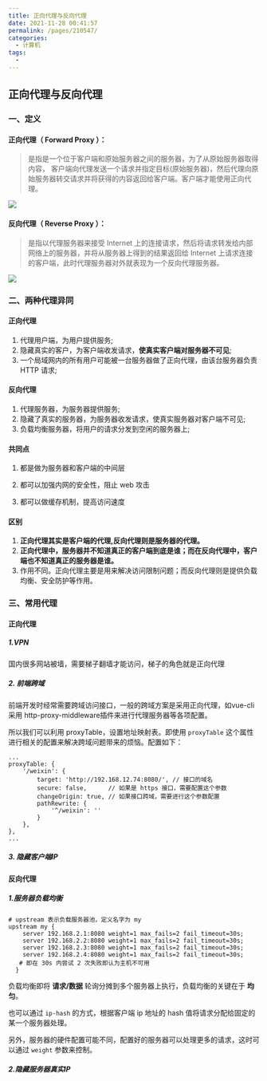 ```yaml
---
title: 正向代理与反向代理
date: 2021-11-28 00:41:57
permalink: /pages/210547/
categories:
  - 计算机
tags:
  - 
---
```


## 正向代理与反向代理

### 一、定义

#### 正向代理（ Forward Proxy ）：

> 是指是一个位于客户端和原始服务器之间的服务器，为了从原始服务器取得内容， 客户端向代理发送一个请求并指定目标(原始服务器)，然后代理向原始服务器转交请求并将获得的内容返回给客户端。客户端才能使用正向代理。

![](https://qiniu.espe.work/blog/20220210105818.png)

#### 反向代理（ Reverse Proxy ）：

> 是指以代理服务器来接受 Internet 上的连接请求，然后将请求转发给内部网络上的服务器，并将从服务器上得到的结果返回给 Internet 上请求连接的客户端，此时代理服务器对外就表现为一个反向代理服务器。

![](https://qiniu.espe.work/blog/20220210105901.png)





### 二、两种代理异同

#### 正向代理

1. 代理用户端，为用户提供服务;
2. 隐藏真实的客户，为客户端收发请求，**使真实客户端对服务器不可见**;
3. 一个局域网内的所有用户可能被一台服务器做了正向代理，由该台服务器负责 HTTP 请求;

#### 反向代理

1. 代理服务器，为服务器提供服务;
2. 隐藏了真实的服务器，为服务器收发请求，使真实服务器对客户端不可见;
3. 负载均衡服务器，将用户的请求分发到空闲的服务器上;

#### 共同点

1. 都是做为服务器和客户端的中间层

2. 都可以加强内网的安全性，阻止 web 攻击

3. 都可以做缓存机制，提高访问速度

   

#### 区别

1. **正向代理其实是客户端的代理,反向代理则是服务器的代理。**
2. **正向代理中，服务器并不知道真正的客户端到底是谁；而在反向代理中，客户端也不知道真正的服务器是谁。**
3. 作用不同。正向代理主要是用来解决访问限制问题；而反向代理则是提供负载均衡、安全防护等作用。




### 三、常用代理

#### 正向代理

##### 1.VPN

国内很多网站被墙，需要梯子翻墙才能访问，梯子的角色就是正向代理

##### 2. 前端跨域

前端开发时经常需要跨域访问接口，一般的跨域方案是采用正向代理，如vue-cli 采用 http-proxy-middleware插件来进行代理服务器等各项配置。

所以我们可以利用 proxyTable，设置地址映射表。即使用 `proxyTable` 这个属性进行相关的配置来解决跨域问题带来的烦恼。配置如下：

```
...
proxyTable: {
    '/weixin': {
        target: 'http://192.168.12.74:8080/', // 接口的域名
        secure: false,      // 如果是 https 接口，需要配置这个参数
        changeOrigin: true, // 如果接口跨域，需要进行这个参数配置
        pathRewrite: {
            '^/weixin': ''
        }
    },
},
...
```

##### 3. 隐藏客户端IP


#### 反向代理

##### 1.服务器负载均衡

```
# upstream 表示负载服务器池，定义名字为 my
upstream my {
    server 192.168.2.1:8080 weight=1 max_fails=2 fail_timeout=30s;
    server 192.168.2.2:8080 weight=1 max_fails=2 fail_timeout=30s;
    server 192.168.2.3:8080 weight=1 max_fails=2 fail_timeout=30s;
    server 192.168.2.4:8080 weight=1 max_fails=2 fail_timeout=30s;
   # 即在 30s 内尝试 2 次失败即认为主机不可用
  }
```

负载均衡即将 **请求/数据** 轮询分摊到多个服务器上执行，负载均衡的关键在于 **均匀**。

也可以通过 `ip-hash` 的方式，根据客户端 ip 地址的 hash 值将请求分配给固定的某一个服务器处理。

另外，服务器的硬件配置可能不同，配置好的服务器可以处理更多的请求，这时可以通过 `weight` 参数来控制。

##### 2.隐藏服务器真实IP
